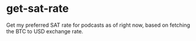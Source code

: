 # get-sat-rate

Get my preferred SAT rate for podcasts as of right now,
based on fetching the BTC to USD exchange rate.
